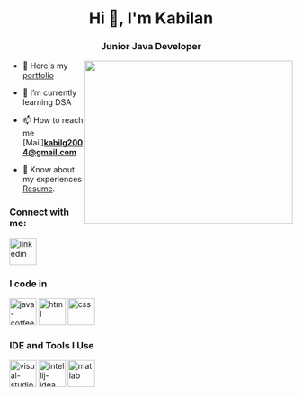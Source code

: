 <h1 align="center">Hi 👋, I'm Kabilan </h1>
<h3 align="center">Junior Java Developer </h3>
<img align="right" width="370" height="290" src="https://camo.githubusercontent.com/2366b34bb903c09617990fb5fff4622f3e941349e846ddb7e73df872a9d21233/68747470733a2f2f63646e2e6472696262626c652e636f6d2f75736572732f3733303730332f73637265656e73686f74732f363538313234332f6176656e746f2e676966">

- 🔭 Here's my [portfolio](https://theperfectone.netlify.app/)
  
- 🌱 I’m currently learning DSA 

- 📫 How to reach me [Mail]**kabilg2004@gmail.com**

- 📄 Know about my experiences [Resume](https://drive.google.com/file/d/17lVEN7HM4S0o-cS0XaRxDw1pD18YnC1x/view?usp=drive_link).

<h3 align="left">Connect with me:</h3>
<p align="left">
<a href="https://www.linkedin.com/in/kabilang2004/" target="blank"><img align="center" src="https://img.icons8.com/color/48/linkedin.png" alt="linkedin"  height="48" width="48" /></a>

### I code in
<img width="48" height="48" src="https://img.icons8.com/color/48/java-coffee-cup-logo--v1.png" alt="java-coffee-cup-logo--v1"/>  <img width="48" height="48" src="https://img.icons8.com/color/48/html.png" alt="html"/>  <img width="48" height="48" src="https://img.icons8.com/color/48/css.png" alt="css"/>

### IDE and Tools I Use
<img width="48" height="48" src="https://img.icons8.com/fluency/48/visual-studio-code-2019.png" alt="visual-studio-code-2019"/>   <img width="48" height="48" src="https://img.icons8.com/fluency/48/intellij-idea.png" alt="intellij-idea"/>  <img width="48" height="48" src="https://img.icons8.com/fluency/48/matlab.png" alt="matlab"/>
 
